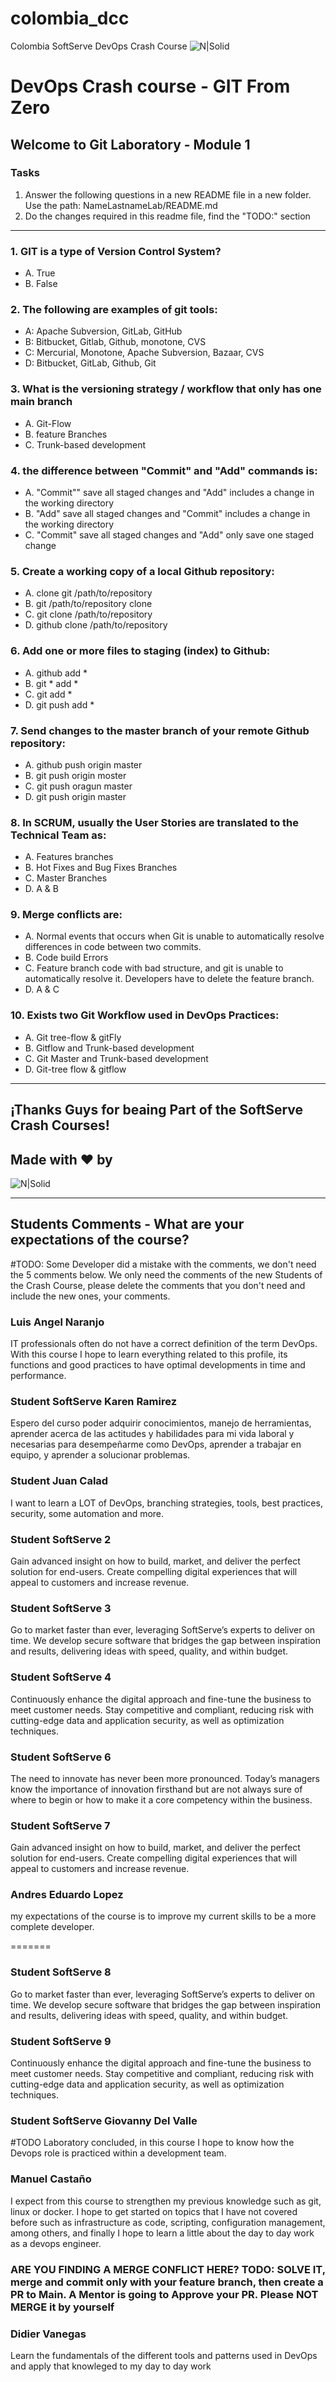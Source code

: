 # colombia_dcc
 Colombia SoftServe DevOps Crash Course
 ![N|Solid](https://media-exp2.licdn.com/dms/image/C4E0BAQEhqEYDn2-LkA/company-logo_100_100/0/1580391093627?e=1663200000&v=beta&t=EO7vueG3ailmZ1RfTbu4knkfQGiqf5LZa1RJ90nt5do)

 # DevOps Crash course -​ GIT From Zero
 ## Welcome to Git Laboratory - Module 1

 ### Tasks
 1. Answer the following questions in a new README file in a new folder. Use the path: NameLastnameLab/README.md
 2. Do the changes required in this readme file, find the "TODO:" section

 ---
 ### 1. GIT is a type of Version Control System?
 - A. True <br>
 - B. False <br>

 ### 2. The following are examples of git tools:
 - A: Apache Subversion, GitLab, GitHub <br>
 - B: Bitbucket, Gitlab, Github, monotone, CVS <br>
 - C: Mercurial, Monotone, Apache Subversion, Bazaar, CVS <br>
 - D: Bitbucket, GitLab, Github, Git <br>

 ### 3. What is the versioning strategy / workflow that only has one main branch
 - A. Git-Flow
 - B. feature Branches
 - C. Trunk-based development 

 ### 4. the difference between "Commit" and "Add" commands is:
 - A. "Commit"" save all staged changes and "Add" includes a change in the working directory
 - B. "Add" save all staged changes and "Commit" includes a change in the working directory
 - C. "Commit" save all staged changes and "Add" only save one staged change

 ### 5. Create a working copy of a local Github repository:
 - A. clone git /path/to/repository
 - B. git /path/to/repository clone 
 - C. git clone /path/to/repository 
 - D. github clone /path/to/repository 

 ### 6. Add one or more files to staging (index) to Github:
 - A. github add *
 - B. git * add * 
 - C. git add * 
 - D. git push add * 

 ### 7. Send changes to the master branch of your remote  Github repository:
 - A. github push origin master
 - B. git push origin moster
 - C. git push oragun master
 - D. git push origin master

 ### 8. In SCRUM, usually the User Stories are translated to the Technical Team as:
 - A. Features branches
 - B. Hot Fixes and Bug Fixes Branches
 - C. Master Branches
 - D. A & B

 ### 9. Merge conflicts are:
 - A. Normal events that occurs when Git is unable to automatically resolve differences in code between two commits.
 - B. Code build Errors
 - C. Feature branch code with bad structure, and git is unable to automatically resolve it. Developers have to delete the feature branch.
 - D. A & C

 ### 10. Exists two Git Workflow used in DevOps Practices:
 - A. Git tree-flow & gitFly
 - B. Gitflow and Trunk-based development 
 - C. Git Master and Trunk-based development 
 - D. Git-tree flow & gitflow 

 ---
 ## ¡Thanks Guys for beaing Part of the SoftServe Crash Courses! 
 ## Made with ❤ by 
 ![N|Solid](https://mms.businesswire.com/media/20211116006314/es/832960/4/SoftServe_Logo_2.jpg)

 ---
## Students Comments - What are your expectations of the course?
#TODO: Some Developer did a mistake with the comments, we don't need the 5 comments below. We only need the comments of the new Students of the Crash Course, please delete the comments that you don't need and include the new ones, your comments.


### Luis Angel Naranjo
IT professionals often do not have a correct definition of the term DevOps. With this course I hope to learn everything related to this profile, its functions and good practices to have optimal developments in time and performance.

### Student SoftServe Karen Ramirez
Espero del curso poder adquirir conocimientos, manejo de herramientas, aprender acerca de las actitudes y habilidades para mi vida laboral y necesarias para desempeñarme como DevOps, aprender a trabajar en equipo, y aprender a solucionar problemas.

### Student Juan Calad
I want to learn a LOT of DevOps, branching strategies, tools, best practices, security, some automation and more.

### Student SoftServe 2
Gain advanced insight on how to build, market, and deliver the perfect solution for end-users. Create compelling digital experiences that will appeal to customers and increase revenue.

### Student SoftServe 3
Go to market faster than ever, leveraging SoftServe’s experts to deliver on time. We develop secure software that bridges the gap between inspiration and results, delivering ideas with speed, quality, and within budget.

### Student SoftServe 4
Continuously enhance the digital approach and fine-tune the business to meet customer needs. Stay competitive and compliant, reducing risk with cutting-edge data and application security, as well as optimization techniques.

### Student SoftServe 6
The need to innovate has never been more pronounced. Today’s managers know the importance of innovation firsthand but are not always sure of where to begin or how to make it a core competency within the business.

### Student SoftServe 7
Gain advanced insight on how to build, market, and deliver the perfect solution for end-users. Create compelling digital experiences that will appeal to customers and increase revenue.


### Andres Eduardo Lopez
my expectations of the course is to improve my current skills to be a more complete developer.

=======
### Student SoftServe 8
Go to market faster than ever, leveraging SoftServe’s experts to deliver on time. We develop secure software that bridges the gap between inspiration and results, delivering ideas with speed, quality, and within budget.

### Student SoftServe 9
Continuously enhance the digital approach and fine-tune the business to meet customer needs. Stay competitive and compliant, reducing risk with cutting-edge data and application security, as well as optimization techniques.

### Student SoftServe Giovanny Del Valle
#TODO Laboratory concluded, in this course I hope to know how the Devops role is practiced within a development team.

### Manuel Castaño
I expect from this course to strengthen my previous knowledge such as git, linux or docker. I hope to get started on topics that I have not covered before such as infrastructure as code, scripting, configuration management, among others, and finally I hope to learn a little about the day to day work as a devops engineer.

### ARE YOU FINDING A MERGE CONFLICT HERE? TODO: SOLVE IT, merge and commit only with your feature branch, then create a PR to Main. A Mentor is going to Approve your PR. Please NOT MERGE it by yourself

### Didier Vanegas

Learn the fundamentals of the different tools and patterns used in DevOps and apply that knowleged to my day to day work
